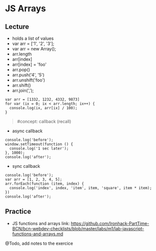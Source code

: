 # JS Arrays

## Lecture

- holds a list of values
- var arr = ['1', '2', '3'];
- var arr = new Array();
- arr.length
- arr[index]
- arr[index] = 'foo'
- arr.pop()
- arr.push('4', '5')
- arr.unshift('foo')
- arr.shift()
- arr.join(',');

```
var arr = [1332, 1232, 4332, 9873]
for var (ix = 0; ix < arr.length; ix++) {
  console.log(ix, arr[ix] / 100);
}
```

> #concept: callback (recall)

- async callback

```
console.log('before');
window.setTimeout(function () {
  console.log('1 sec later');
}, 1000);
console.log('after');
```

- sync callback

```
console.log('before');
var arr = [1, 2, 3, 4, 5];
arr.forEach(function (item, index) {
  console.log('index', index, 'item', item, 'square', item * item);
})
console.log('after');
```

## Practice

- JS functions and arrays
  link: https://github.com/Ironhack-PartTime-BCN/bcn-webdev-checklists/blob/master/labs/m1/lab-javascript-functions-and-arrays.md
  
@Todo, add notes to the exercice
